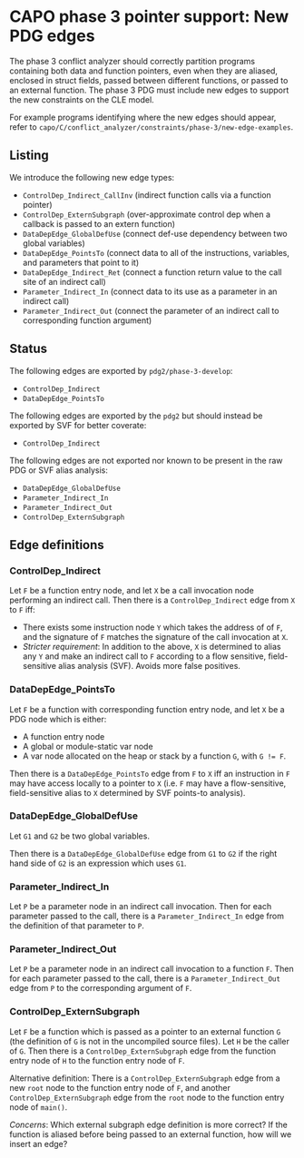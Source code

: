 # CAPO phase 3 pointer support: New PDG edges

The phase 3 conflict analyzer should correctly partition programs containing both data and function pointers, even when they are aliased, enclosed in struct fields, passed between different functions, or passed to an external function. The phase 3 PDG must include new edges to support the new constraints on the CLE model.

For example programs identifying where the new edges should appear, refer to `capo/C/conflict_analyzer/constraints/phase-3/new-edge-examples`.

## Listing

We introduce the following new edge types:
- `ControlDep_Indirect_CallInv` (indirect function calls via a function pointer)
- `ControlDep_ExternSubgraph`  (over-approximate control dep when a callback is passed to an extern function)
- `DataDepEdge_GlobalDefUse`   (connect def-use dependency between two global variables)
- `DataDepEdge_PointsTo`       (connect data to all of the instructions, variables, and parameters that point to it)
- `DataDepEdge_Indirect_Ret`   (connect a function return value to the call site of an indirect call)
- `Parameter_Indirect_In`      (connect data to its use as a parameter in an indirect call)
- `Parameter_Indirect_Out`     (connect the parameter of an indirect call to corresponding function argument)

## Status

The following edges are exported by `pdg2/phase-3-develop`:
- `ControlDep_Indirect`
- `DataDepEdge_PointsTo`

The following edges are exported by the `pdg2` but should instead be exported by SVF for better coverate:
- `ControlDep_Indirect`

The following edges are not exported nor known to be present in the raw PDG or SVF alias analysis:
- `DataDepEdge_GlobalDefUse`
- `Parameter_Indirect_In`
- `Parameter_Indirect_Out`
- `ControlDep_ExternSubgraph`

## Edge definitions

### ControlDep_Indirect

Let `F` be a function entry node, and let `X` be a call invocation node performing an indirect call. Then there is a `ControlDep_Indirect` edge from `X` to `F` iff:
- There exists some instruction node `Y` which takes the address of of `F`, and the signature of `F` matches the signature of the call invocation at `X`.
- *Stricter requirement*: In addition to the above, `X` is determined to alias any `Y` and make an indirect call to `F` according to a flow sensitive, field-sensitive alias analysis (SVF). Avoids more false positives.

### DataDepEdge_PointsTo

Let `F` be a function with corresponding function entry node, and let `X` be a PDG node which is either:​
- A function entry node​
- A global or module-static var node​
- A var node allocated on the heap or stack by a function `G`, with `G != F`.

Then there is a `DataDepEdge_PointsTo` edge from `F` to `X` iff an instruction in `F` may have access locally to a pointer to `X` (i.e. `F` may have a flow-sensitive, field-sensitive alias to `X` determined by SVF points-to analysis).​

### DataDepEdge_GlobalDefUse

Let `G1` and `G2` be two global variables.

Then there is a `DataDepEdge_GlobalDefUse` edge from `G1` to `G2` if the right hand side of `G2` is an expression which uses `G1`.

### Parameter_Indirect_In

Let `P` be a parameter node in an indirect call invocation. Then for each parameter passed to the call, there is a `Parameter_Indirect_In` edge from the definition of that parameter to `P`.

### Parameter_Indirect_Out

Let `P` be a parameter node in an indirect call invocation to a function `F`. Then for each parameter passed to the call, there is a `Parameter_Indirect_Out` edge from `P` to the corresponding argument of `F`.

### ControlDep_ExternSubgraph

Let `F` be a function which is passed as a pointer to an external function `G` (the definition of `G` is not in the uncompiled source files). Let `H` be the caller of `G`.​ Then there is a `ControlDep_ExternSubgraph` edge from the function entry node of `H` to the function entry node of `F`.​

Alternative definition: There is a `ControlDep_ExternSubgraph` edge from a new `root` node to the function entry node of `F`, and another `ControlDep_ExternSubgraph` edge from the `root` node to the function entry node of `main()`.​

*Concerns*: Which external subgraph edge definition is more correct?​ If the function is aliased before being passed to an external function, how will we insert an edge?​